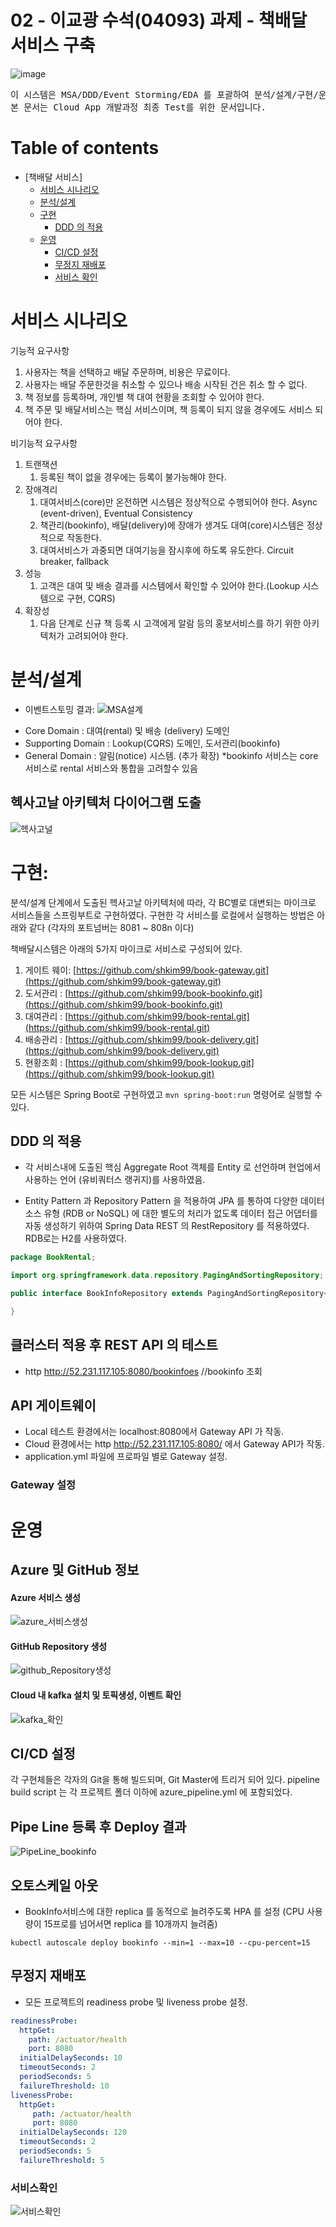 # 02 - 이교광 수석(04093) 과제 - 책배달 서비스 구축

![image](https://user-images.githubusercontent.com/48976696/79927995-84614600-847c-11ea-9937-55cbcffff6cd.jpg)
<pre>
이 시스템은 MSA/DDD/Event Storming/EDA 를 포괄하여 분석/설계/구현/운영 전단계로 구성하였습니다.
본 문서는 Cloud App 개발과정 최종 Test를 위한 문서입니다.
</pre>

# Table of contents

- [책배달 서비스]
  - [서비스 시나리오](#서비스-시나리오)
  - [분석/설계](#분석설계)
  - [구현](#구현)
    - [DDD 의 적용](#ddd-의-적용)
  - [운영](#운영)
    - [CI/CD 설정](#cicd-설정)
    - [무정지 재배포](#무정지-재배포)
    - [서비스 확인](#서비스확인)
        

# 서비스 시나리오
기능적 요구사항
1. 사용자는 책을 선택하고 배달 주문하며, 비용은 무료이다.
2. 사용자는 배달 주문한것을 취소할 수 있으나 배송 시작된 건은 취소 할 수 없다.
3. 책 정보를 등록하며, 개인별 책 대여 현황을 조회할 수 있어야 한다.
4. 책 주문 및 배달서비스는 핵심 서비스이며, 책 등록이 되지 않을 경우에도 서비스 되어야 한다.

비기능적 요구사항
1. 트랜잭션
    1. 등록된 책이 없을 경우에는 등록이 불가능해야 한다. 
2. 장애격리
    1. 대여서비스(core)만 온전하면 시스템은 정상적으로 수행되어야 한다.  Async (event-driven), Eventual Consistency
    2. 책관리(bookinfo), 배달(delivery)에 장애가 생겨도 대여(core)시스템은 정상적으로 작동한다.
    3. 대여서비스가 과중되면 대여기능을 잠시후에 하도록 유도한다.  Circuit breaker, fallback
3. 성능
    1. 고객은 대여 및 배송 결과를 시스템에서 확인할 수 있어야 한다.(Lookup 시스템으로 구현, CQRS)
4. 확장성
    1. 다음 단계로 신규 책 등록 시 고객에게 알람 등의 홍보서비스를 하기 위한 아키텍처가 고려되어야 한다.

# 분석/설계

* 이벤트스토밍 결과: 
![MSA설계](https://user-images.githubusercontent.com/48976696/79943830-e9c92d00-84a4-11ea-99a6-153e96985c0c.PNG)
- Core Domain : 대여(rental) 및 배송 (delivery) 도메인
- Supporting Domain : Lookup(CQRS) 도메인, 도서관리(bookinfo)
- General Domain : 알림(notice) 시스템.  (추가 확장)
*bookinfo 서비스는 core 서비스로 rental 서비스와 통합을 고려할수 있음

## 헥사고날 아키텍처 다이어그램 도출
![헥사고널](https://user-images.githubusercontent.com/48976696/80046262-1896e000-8545-11ea-8191-72e52ee402a2.PNG)



# 구현:
분석/설계 단계에서 도출된 헥사고날 아키텍처에 따라, 각 BC별로 대변되는 마이크로 서비스들을 스프링부트로 구현하였다. 구현한 각 서비스를 로컬에서 실행하는 방법은 아래와 같다 (각자의 포트넘버는 8081 ~ 808n 이다)

책배달시스템은 아래의 5가지 마이크로 서비스로 구성되어 있다.

1. 게이트 웨이: [https://github.com/shkim99/book-gateway.git](https://github.com/shkim99/book-gateway.git)
2. 도서관리   : [https://github.com/shkim99/book-bookinfo.git](https://github.com/shkim99/book-bookinfo.git)
3. 대여관리   : [https://github.com/shkim99/book-rental.git](https://github.com/shkim99/book-rental.git)
4. 배송관리   : [https://github.com/shkim99/book-delivery.git](https://github.com/shkim99/book-delivery.git)
5. 현황조회   : [https://github.com/shkim99/book-lookup.git](https://github.com/shkim99/book-lookup.git)


모든 시스템은 Spring Boot로 구현하였고 `mvn spring-boot:run` 명령어로 실행할 수 있다.

## DDD 의 적용

- 각 서비스내에 도출된 핵심 Aggregate Root 객체를 Entity 로 선언하며 현업에서 사용하는 언어 (유비쿼터스 랭귀지)를 사용하였음.

- Entity Pattern 과 Repository Pattern 을 적용하여 JPA 를 통하여 다양한 데이터소스 유형 (RDB or NoSQL) 에 대한 별도의 처리가 없도록 데이터 접근 어댑터를 자동 생성하기 위하여 Spring Data REST 의 RestRepository 를 적용하였다.
RDB로는 H2를 사용하였다. 
``` java
package BookRental;

import org.springframework.data.repository.PagingAndSortingRepository;

public interface BookInfoRepository extends PagingAndSortingRepository<BookInfo, Long>{

}
```

## 클러스터 적용 후 REST API 의 테스트
- http http://52.231.117.105:8080/bookinfoes     		//bookinfo 조회


## API 게이트웨이
- Local 테스트 환경에서는 localhost:8080에서 Gateway API 가 작동.
- Cloud 환경에서는 http http://52.231.117.105:8080/ 에서 Gateway API가 작동.
- application.yml 파일에 프로파일 별로 Gateway 설정.
### Gateway 설정 

# 운영

## Azure 및 GitHub 정보
#### Azure 서비스 생성
![azure_서비스생성](https://user-images.githubusercontent.com/48976696/80047159-a247ad00-8547-11ea-8b8d-3c37a20dc9cd.PNG)


#### GitHub Repository 생성
![github_Repository생성](https://user-images.githubusercontent.com/48976696/80047216-cc00d400-8547-11ea-9c2c-79fc3c98b87c.PNG)

#### Cloud 내 kafka 설치 및 토픽생성, 이벤트 확인
![kafka_확인](https://user-images.githubusercontent.com/48976696/80047285-fbafdc00-8547-11ea-8db6-4c681fea3cda.PNG)


## CI/CD 설정

각 구현체들은 각자의 Git을 통해 빌드되며, Git Master에 트리거 되어 있다. pipeline build script 는 각 프로젝트 폴더 이하에 azure_pipeline.yml 에 포함되었다.

##  Pipe Line 등록 후  Deploy 결과
![PipeLine_bookinfo](https://user-images.githubusercontent.com/48976696/80052286-48e67a80-8555-11ea-8117-7f68f2a164ce.PNG)


## 오토스케일 아웃
- BookInfo서비스에 대한 replica 를 동적으로 늘려주도록 HPA 를 설정 (CPU 사용량이 15프로를 넘어서면 replica 를 10개까지 늘려줌)
```
kubectl autoscale deploy bookinfo --min=1 --max=10 --cpu-percent=15
```

## 무정지 재배포
- 모든 프로젝트의 readiness probe 및 liveness probe 설정.
```yaml
readinessProbe:
  httpGet:
    path: /actuator/health
    port: 8080
  initialDelaySeconds: 10
  timeoutSeconds: 2
  periodSeconds: 5
  failureThreshold: 10
livenessProbe:
  httpGet:
     path: /actuator/health
     port: 8080
  initialDelaySeconds: 120
  timeoutSeconds: 2
  periodSeconds: 5
  failureThreshold: 5
```
### 서비스확인
![서비스확인](https://user-images.githubusercontent.com/48976696/80066931-dfc42e80-8577-11ea-83eb-72252da4c96a.PNG)
